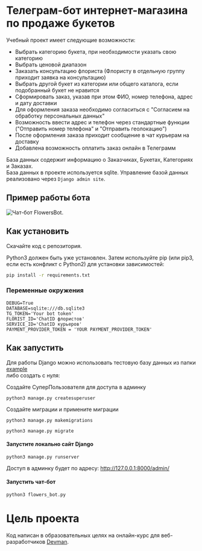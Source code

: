 # Телеграм-бот интернет-магазина по продаже букетов

Учебный проект имеет следующие возможности:
* Выбрать категорию букета, при необходимости указать свою категорию
* Выбрать ценовой диапазон
* Заказать консультацию флориста (Флористу в отдельную группу приходит заявка на консультацию)
* Выбрать другой букет из категории или общего каталога, если подобранный букет не нравится
* Сформировать заказ, указав при этом ФИО, номер телефона, адрес и дату доставки
* Для оформления заказа необходимо согласиться с "Согласием на обработку персональных данных"
* Возможность ввести адрес и телефон через стандартные функции ("Отправить номер телефона" и "Отправить геолокацию")
* После оформления заказа приходит сообщение в чат курьерам на доставку
* Добавлена возможность оплатить заказ онлайн в Телеграмм

База данных содержит информацию о Заказчиках, Букетах, Категориях и Заказах.  
База данных в проекте используется sqlite. Управление базой данных реализовано через `Django admin site`.

## Пример работы бота

![Чат-бот FlowersBot](https://github.com/kruser66/FlowerShopBot/blob/master/examples/bot_example.gif).


## Как установить

Скачайте код с репозитория.

Python3 должен быть уже установлен. Затем используйте pip (или pip3, если есть конфликт с Python2) для установки зависимостей:

```bash
pip install -r requirements.txt
```

### Переменные окружения

```
DEBUG=True  
DATABASE=sqlite:///db.sqlite3  
TG_TOKEN='Your bot token'  
FLORIST_ID='ChatID флористов'  
SERVICE_ID='ChatID курьеров'  
PAYMENT_PROVIDER_TOKEN = 'YOUR PAYMENT_PROVIDER_TOKEN'  
```

## Как запустить

Для работы Django можно использовать тестовую базу данных из папки  
[example](https://github.com/kruser66/FlowerShopBot/blob/master/examples/db.sqlite3)  
либо создать с нуля:

Создайте СуперПользователя для доступа в админку
```
python3 manage.py createsuperuser
```

Создайте миграции и примените миграции
```
python3 manage.py makemigrations
```
```
python3 manage.py migrate
```

#### Запустите локально сайт Django
```
python3 manage.py runserver
```
Доступ в админку будет по адресу: http://127.0.0.1:8000/admin/

#### Запустить чат-бот

```
python3 flowers_bot.py
```

# Цель проекта

Код написан в образовательных целях на онлайн-курс для веб-разработчиков [Devman](dvmn.org).
